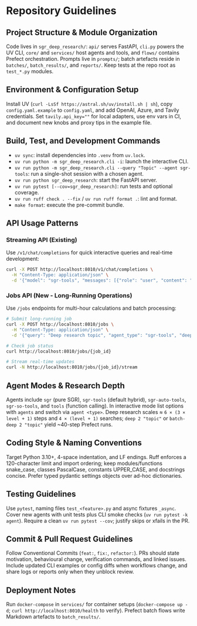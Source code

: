 # Repository Guidelines

## Project Structure & Module Organization
Code lives in `sgr_deep_research/`: `api/` serves FastAPI, `cli.py` powers the UV CLI, `core/` and `services/` host agents and tools, and `flows/` contains Prefect orchestration. Prompts live in `prompts/`; batch artefacts reside in `batches/`, `batch_results/`, and `reports/`. Keep tests at the repo root as `test_*.py` modules.

## Environment & Configuration Setup
Install UV (`curl -LsSf https://astral.sh/uv/install.sh | sh`), copy `config.yaml.example` to `config.yaml`, and add OpenAI, Azure, and Tavily credentials. Set `tavily.api_key=""` for local adapters, use env vars in CI, and document new knobs and proxy tips in the example file.

## Build, Test, and Development Commands
- `uv sync`: install dependencies into `.venv` from `uv.lock`.
- `uv run python -m sgr_deep_research.cli -i`: launch the interactive CLI.
- `uv run python -m sgr_deep_research.cli --query "Topic" --agent sgr-tools`: run a single-shot session with a chosen agent.
- `uv run python sgr_deep_research`: start the FastAPI server.
- `uv run pytest [--cov=sgr_deep_research]`: run tests and optional coverage.
- `uv run ruff check . --fix` / `uv run ruff format .`: lint and format.
- `make format`: execute the pre-commit bundle.

## API Usage Patterns

### Streaming API (Existing)
Use `/v1/chat/completions` for quick interactive queries and real-time development:
```bash
curl -X POST http://localhost:8010/v1/chat/completions \
  -H "Content-Type: application/json" \
  -d '{"model": "sgr-tools", "messages": [{"role": "user", "content": "Quick research query"}], "stream": true}'
```

### Jobs API (New - Long-Running Operations)
Use `/jobs` endpoints for multi-hour calculations and batch processing:
```bash
# Submit long-running job
curl -X POST http://localhost:8010/jobs \
  -H "Content-Type: application/json" \
  -d '{"query": "Deep research topic", "agent_type": "sgr-tools", "deep_level": 2}'

# Check job status
curl http://localhost:8010/jobs/{job_id}

# Stream real-time updates
curl -N http://localhost:8010/jobs/{job_id}/stream
```

## Agent Modes & Research Depth
Agents include `sgr` (pure SGR), `sgr-tools` (default hybrid), `sgr-auto-tools`, `sgr-so-tools`, and `tools` (function calling). In interactive mode list options with `agents` and switch via `agent <type>`. Deep research scales ≈ `6 × (3 × level + 1)` steps and `4 × (level + 1)` searches; `deep 2 "topic"` or `batch-deep 2 "topic"` yield ~40-step Prefect runs.

## Coding Style & Naming Conventions
Target Python 3.10+, 4-space indentation, and LF endings. Ruff enforces a 120-character limit and import ordering; keep modules/functions snake_case, classes PascalCase, constants UPPER_CASE, and docstrings concise. Prefer typed pydantic settings objects over ad-hoc dictionaries.

## Testing Guidelines
Use `pytest`, naming files `test_<feature>.py` and async fixtures `_async`. Cover new agents with unit tests plus CLI smoke checks (`uv run pytest -k agent`). Require a clean `uv run pytest --cov`; justify skips or xfails in the PR.

## Commit & Pull Request Guidelines
Follow Conventional Commits (`feat:`, `fix:`, `refactor:`). PRs should state motivation, behavioural change, verification commands, and linked issues. Include updated CLI examples or config diffs when workflows change, and share logs or reports only when they unblock review.

## Deployment Notes
Run `docker-compose` in `services/` for container setups (`docker-compose up -d`; `curl http://localhost:8010/health` to verify). Prefect batch flows write Markdown artefacts to `batch_results/`.
